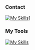 ### Contact
[![My Skills](https://skillicons.dev/icons?i=discord)]([https://skillicons.dev](https://discord.com/users/100072795462971392))]


### My Tools
[![My Skills](https://skillicons.dev/icons?i=django,fastapi,flask,nodejs,css,html,aws,cloudflare,heroku,nginx,vercel,git,github,gitlab,js,py,mongodb,mysql,postgres,sqlite,linux,ps,postman,vscode)](https://skillicons.dev)
